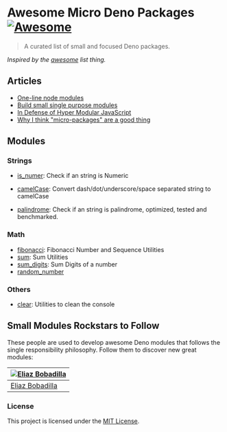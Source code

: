 # Awesome Micro Deno Packages [![Awesome](https://cdn.rawgit.com/sindresorhus/awesome/d7305f38d29fed78fa85652e3a63e154dd8e8829/media/badge.svg)](https://github.com/sindresorhus/awesome)

> A curated list of small and focused Deno packages.

_Inspired by the [awesome](https://github.com/sindresorhus/awesome) list thing._

## Articles

- [One-line node modules](https://github.com/sindresorhus/ama/issues/10)
- [Build small single purpose modules](http://thenodeway.io/introduction/#build-small-single-purpose-modules)
- [In Defense of Hyper Modular JavaScript](https://medium.freecodecamp.com/in-defense-of-hyper-modular-javascript-33934c79e113)
- [Why I think "micro-packages" are a good thing](http://codetunnel.io/why-i-think-micro-packages-are-a-good-thing)

## Modules

### Strings

- [is_numer](https://github.com/UltiRequiem/deno-is-number): Check if an string
  is Numeric
- [camelCase](https://github.com/UltiRequiem/deno-camelcase): Convert
  dash/dot/underscore/space separated string to camelCase
  
 - [palindrome](https://github.com/UltiRequiem/palindrome): Check if an string
   is palindrome, optimized, tested and benchmarked.

### Math

- [fibonacci](https://github.com/UltiRequiem/fibonacci-deno): Fibonacci Number
  and Sequence Utilities
- [sum](https://github.com/UltiRequiem/deno-sum): Sum Utilities
- [sum_digits](https://github.com/UltiRequiem/deno-sum-digits): Sum Digits of a
  number
- [random_number](https://github.com/UltiRequiem/random_number)

### Others

- [clear](https://github.com/UltiRequiem/deno-clear): Utilities to clean the
  console

## Small Modules Rockstars to Follow

These people are used to develop awesome Deno modules that follows the single
responsibility philosophy. Follow them to discover new great modules:

| [![Eliaz Bobadilla](https://avatars.githubusercontent.com/u/71897736?s=130)](https://github.com/UltiRequiem) |
| ------------------------------------------------------------------------------------------------------------ |
| [Eliaz Bobadilla](https://github.com/UltiRequiem)                                                            |

### License

This project is licensed under the [MIT License](./LICENSE.md).
